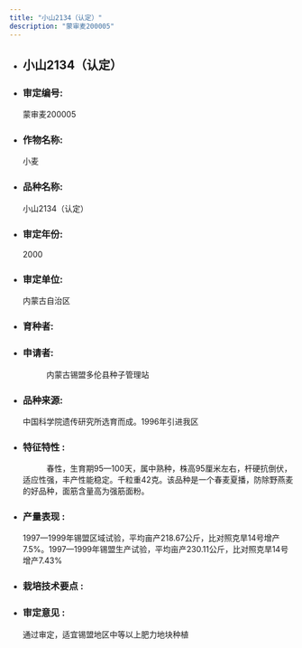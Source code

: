 ```yaml
---
title: "小山2134（认定）"
description: "蒙审麦200005"
---
```

* ## 小山2134（认定）
* ###  审定编号:  
   蒙审麦200005

*  ### 作物名称:  
   小麦

*   ###  品种名称: 
    小山2134（认定）

*   ### 审定年份: 
    2000

*   ### 审定单位:  
    内蒙古自治区

*   ### 育种者:  
    

*   ### 申请者:  
    　　　内蒙古锡盟多伦县种子管理站

*   ### 品种来源:  
    中国科学院遗传研究所选育而成。1996年引进我区


*   ### 特征特性 : 
    　　　春性，生育期95—100天，属中熟种，株高95厘米左右，杆硬抗倒伏，适应性强，丰产性能稳定。千粒重42克。该品种是一个春麦夏播，防除野燕麦的好品种，面筋含量高为强筋面粉。

*   ### 产量表现 : 
    1997—1999年锡盟区域试验，平均亩产218.67公斤，比对照克旱14号增产7.5%。1997—1999年锡盟生产试验，平均亩产230.11公斤，比对照克旱14号增产7.43%


*   ### 栽培技术要点 : 
    

*   ### 审定意见 : 
    通过审定，适宜锡盟地区中等以上肥力地块种植

